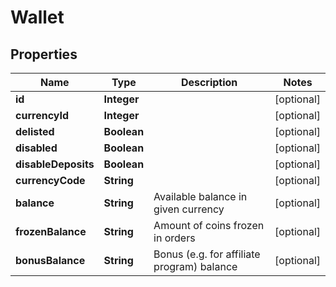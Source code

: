 # Wallet

## Properties
Name | Type | Description | Notes
------------ | ------------- | ------------- | -------------
**id** | **Integer** |  |  [optional]
**currencyId** | **Integer** |  |  [optional]
**delisted** | **Boolean** |  |  [optional]
**disabled** | **Boolean** |  |  [optional]
**disableDeposits** | **Boolean** |  |  [optional]
**currencyCode** | **String** |  |  [optional]
**balance** | **String** | Available balance in given currency |  [optional]
**frozenBalance** | **String** | Amount of coins frozen in orders |  [optional]
**bonusBalance** | **String** | Bonus (e.g. for affiliate program) balance |  [optional]
